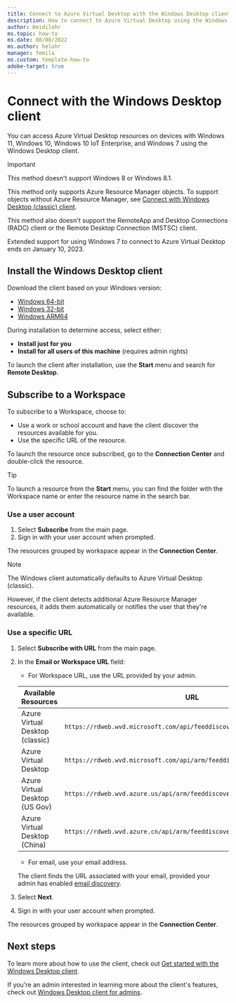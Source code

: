 ```yaml
---
title: Connect to Azure Virtual Desktop with the Windows Desktop client - Azure
description: How to connect to Azure Virtual Desktop using the Windows Desktop client.
author: Heidilohr
ms.topic: how-to
ms.date: 08/08/2022
ms.author: helohr
manager: femila
ms.custom: template-how-to
adobe-target: true
---
```


# Connect with the Windows Desktop client

You can access Azure Virtual Desktop resources on devices with Windows 11, Windows 10, Windows 10 IoT Enterprise, and Windows 7 using the Windows Desktop client. 

> [!IMPORTANT]
> This method doesn't support Windows 8 or Windows 8.1.
> 
> This method only supports Azure Resource Manager objects. To support objects without Azure Resource Manager, see [Connect with Windows Desktop (classic) client](../virtual-desktop-fall-2019/connect-windows-7-10-2019.md).
> 
> This method also doesn't support the RemoteApp and Desktop Connections (RADC) client or the Remote Desktop Connection (MSTSC) client.
>
> Extended support for using Windows 7 to connect to Azure Virtual Desktop ends on January 10, 2023.

## Install the Windows Desktop client

Download the client based on your Windows version:

- [Windows 64-bit](https://go.microsoft.com/fwlink/?linkid=2068602)
- [Windows 32-bit](https://go.microsoft.com/fwlink/?linkid=2098960)
- [Windows ARM64](https://go.microsoft.com/fwlink/?linkid=2098961)

During installation to determine access, select either:

- **Install just for you**
- **Install for all users of this machine** (requires admin rights)

To launch the client after installation, use the **Start** menu and search for **Remote Desktop**.

## Subscribe to a Workspace

To subscribe to a Workspace, choose to:

- Use a work or school account and have the client discover the resources available for you.
- Use the specific URL of the resource.

To launch the resource once subscribed, go to the **Connection Center** and double-click the resource.

> [!TIP]
> To launch a resource from the **Start** menu, you can find the folder with the Workspace name or enter the resource name in the search bar.

### Use a user account

1. Select **Subscribe** from the main page.
2. Sign in with your user account when prompted.

The resources grouped by workspace appear in the **Connection Center**.

   > [!NOTE]
   > The Windows client automatically defaults to Azure Virtual Desktop (classic). 
   > 
   > However, if the client detects additional Azure Resource Manager resources, it adds them automatically or notifies the user that they're available.

### Use a specific URL

1. Select **Subscribe with URL** from the main page.
2. In the **Email or Workspace URL** field:
   - For Workspace URL, use the URL provided by your admin.

   |Available Resources|URL|
   |-|-|
   |Azure Virtual Desktop (classic)|`https://rdweb.wvd.microsoft.com/api/feeddiscovery/webfeeddiscovery.aspx`|
   |Azure Virtual Desktop|`https://rdweb.wvd.microsoft.com/api/arm/feeddiscovery`|
   |Azure Virtual Desktop (US Gov)|`https://rdweb.wvd.azure.us/api/arm/feeddiscovery`|
   |Azure Virtual Desktop (China)|`https://rdweb.wvd.azure.cn/api/arm/feeddiscovery`|
   
   - For email, use your email address. 
      
   The client finds the URL associated with your email, provided your admin has enabled [email discovery](/windows-server/remote/remote-desktop-services/rds-email-discovery).

3. Select **Next**.
4. Sign in with your user account when prompted.

The resources grouped by workspace appear in the **Connection Center**.

## Next steps

To learn more about how to use the client, check out [Get started with the Windows Desktop client](/windows-server/remote/remote-desktop-services/clients/windowsdesktop/).

If you're an admin interested in learning more about the client's features, check out [Windows Desktop client for admins](/windows-server/remote/remote-desktop-services/clients/windowsdesktop-admin).
